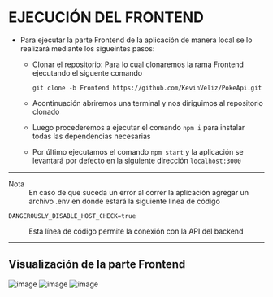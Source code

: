 # EJECUCIÓN DEL FRONTEND
- Para ejecutar la parte Frontend de la aplicación de manera local se lo realizará mediante los sigueintes pasos:
  
  - Clonar el repositorio: Para lo cual clonaremos la rama Frontend ejecutando el siguente comando
     ```
     git clone -b Frontend https://github.com/KevinVeliz/PokeApi.git
     ```
   - Acontinuación abriremos una terminal y nos diriguimos al repositorio clonado
 
    - Luego procederemos a ejecutar el comando   ``` npm i ```  para instalar todas las dependencias necesarias
    
    - Por último ejecutamos el comando   ```npm start``` y la aplicación se levantará por defecto en la siguiente dirección   ```localhost:3000``` 
   
---
<dl>
  <dt>Nota</dt>
  <dd>En caso de que suceda un error al correr la aplicación agregar un archivo .env en donde estará la siguiente linea de código</dd>
</dl>

  ```
  DANGEROUSLY_DISABLE_HOST_CHECK=true
  ```
<dl><dd>Esta línea de código permite la conexión con la API del backend</dd></dl>

---   

## Visualización de la parte Frontend
![image](https://user-images.githubusercontent.com/65980001/197460237-2719bf74-74f8-4903-a6ed-de7654e3dec4.png)
![image](https://user-images.githubusercontent.com/65980001/197466306-6a1695ee-1fa2-4c83-a0db-a81ed317d1e9.png)
![image](https://user-images.githubusercontent.com/65980001/197466343-f45cbbe5-2a0c-48a0-a6a9-31bdf9c54b71.png)
